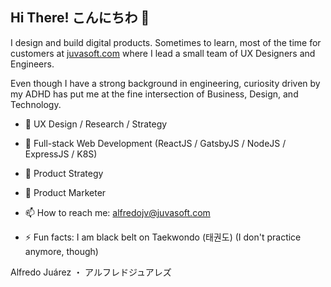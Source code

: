 ## Hi There! こんにちわ 👋

I design and build digital products. Sometimes to learn, most of the time for customers at [juvasoft.com](https://juvasoft.com) where I lead a small team of UX Designers and Engineers.

Even though I have a strong background in engineering, curiosity driven by my ADHD has put me at the fine intersection of Business, Design, and Technology.

- 🎨 UX Design / Research / Strategy
- 🚀 Full-stack Web Development (ReactJS / GatsbyJS / NodeJS / ExpressJS / K8S)
- 🎯 Product Strategy
- 📝 Product Marketer

- 📫 How to reach me: alfredojv@juvasoft.com
- ⚡ Fun facts: I am black belt on Taekwondo (태권도) (I don't practice anymore, though)

Alfredo Juárez ・ アルフレドジュアレズ

<!--
**alfrekjv/alfrekjv** is a ✨ _special_ ✨ repository because its `README.md` (this file) appears on your GitHub profile.

Here are some ideas to get you started:

- 🔭 I’m currently working on ...
- 🌱 I’m currently learning ...
- 👯 I’m looking to collaborate on ...
- 🤔 I’m looking for help with ...
- 💬 Ask me about ...
- 📫 How to reach me: ...
- 😄 Pronouns: ...
- ⚡ Fun fact: ...
-->
